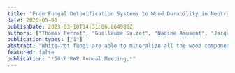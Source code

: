 ```yaml
---
title: "From Fungal Detoxification Systems to Wood Durability in Neotropical Forests"
date: 2020-05-01
publishDate: 2023-03-10T14:31:06.864980Z
authors: ["Thomas Perrot", "Guillaume Salzet", "Nadine Amusant", "Jacques Beauchêne", "Éric Gelhaye"]
publication_types: ["1"]
abstract: "White-rot fungi are able to mineralize all the wood components due in particular to an efficient detoxification system. We hypothesised that components of this detoxification systems, glutathione transferases, could be used as tools to explore the natural durability of neotropical wood species. Analysis of the interactions between six glutathione transferases of Trametes versicolor and extracts of 21 wood species from French Guiana revealed a positive correlation between natural durability of the tested wood species (soil tests) and these interactions (Glutathione Transferase Assay). The obtained data suggest that the developed biochemical test could be used to estimate wood natural durability."
featured: false
publication: "*50th RWP Annual Meeting,*"
---
```



